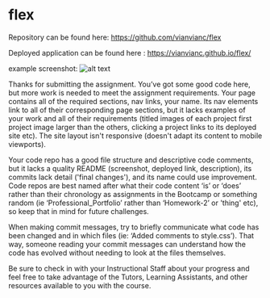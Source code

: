 # flex



Repository can be found here:
https://github.com/vianvianc/flex

Deployed application can be found here :
https://vianvianc.github.io/flex/

example screenshot:
![alt text](./images/flex.png)

Thanks for submitting the assignment. You’ve got some good code here, but more work is needed to meet the assignment requirements. Your page contains all of the required sections, nav links, your name. Its nav elements link to all of their corresponding page sections, but it lacks examples of your work and all of their requirements (titled images of each project first project image larger than the others, clicking a project links to its deployed site etc). The site layout isn't responsive (doesn't adapt its content to mobile viewports).

Your code repo has a good file structure and descriptive code comments, but it lacks a quality README (screenshot, deployed link, description), its commits lack detail ('final changes'), and its name could use improvement. Code repos are best named after what their code content ‘is’ or ‘does’ rather than their chronology as assignments in the Bootcamp or something random (ie ‘Professional_Portfolio’ rather than ‘Homework-2’ or 'thing' etc), so keep that in mind for future challenges.

When making commit messages, try to briefly communicate what code has been changed and in which files (ie: ‘Added comments to style.css’). That way, someone reading your commit messages can understand how the code has evolved without needing to look at the files themselves.

Be sure to check in with your Instructional Staff about your progress and feel free to take advantage of the Tutors, Learning Assistants, and other resources available to you with the course.
